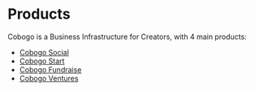 # Products

Cobogo is a Business Infrastructure for Creators, with 4 main products:

* [Cobogo Social](creator-profiles.md)
* [Cobogo Start](cobogo-start.md)
* [Cobogo Fundraise](cobogo-fundraise.md)
* [Cobogo Ventures](cobogo-fundraise.md)

